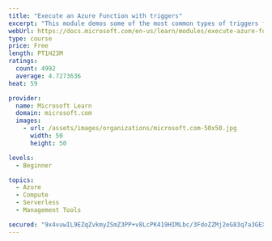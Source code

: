 ```yaml
---
title: "Execute an Azure Function with triggers"
excerpt: "This module demos some of the most common types of triggers for executing Azure Functions and how to configure them to execute your logic."
webUrl: https://docs.microsoft.com/en-us/learn/modules/execute-azure-function-with-triggers/
type: course
price: Free
length: PT1H23M
ratings:
  count: 4992
  average: 4.7273636
heat: 59

provider:
  name: Microsoft Learn
  domain: microsoft.com
  images:
    - url: /assets/images/organizations/microsoft.com-50x50.jpg
      width: 50
      height: 50

levels:
  - Beginner

topics:
  - Azure
  - Compute
  - Serverless
  - Management Tools

secured: "9x4vuwIL9EZqZvkmyZSmZ3PP+v8LcPK419HIMLbc/3FdoZZMj2eG83q7a3GEXtRD6w3aEOfAelg/MPSvce0BJHz+i0YAgCtKhlUjkQKVx+MhUIWFzoaeSrAgBtUQ+tXUB9f7BMIUFEGvKA/P12lGqN7WLroZlJN2XLnIqUdhUTRlz2tNtOshFC7t++TiJEsZY3Fngd1zZncjHSE7aAW6QiH6gG1nKzHR1kQkd2KM6RDXCN3vxUh5n9VmEEpS5WNnLmCacZLzBQgFrqVzwnswvkLYOWUGN7L1tLB658YBntEXjV6fYcHPZzLmvopMdAU7fYsSIQneX1bnJAGtjcidqXy84XmNVSzGGdTkbLxOYGBdiy+w9uukPEFuiHyZinnuhF8DO24Dt85JLhjE0nDWuKOgCYHb/eRFmJ2UdFmjruI=;xO+4/PuA/3ZwbaVV3K74fQ=="
---
```


